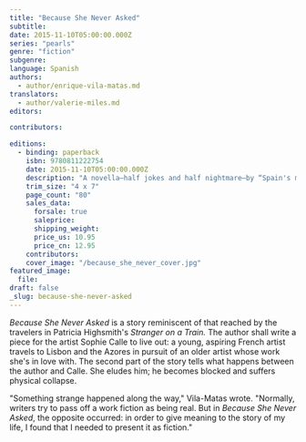 ```yaml
---
title: "Because She Never Asked"
subtitle:
date: 2015-11-10T05:00:00.000Z
series: "pearls"
genre: "fiction"
subgenre:
language: Spanish
authors:
  - author/enrique-vila-matas.md
translators:
  - author/valerie-miles.md
editors:

contributors:

editions:
  - binding: paperback
    isbn: 9780811222754
    date: 2015-11-10T05:00:00.000Z
    description: "A novella–half jokes and half nightmare–by “Spain's most significant contemporary literary figure” (_The New Yorker_) "
    trim_size: "4 x 7"
    page_count: "80"
    sales_data:
      forsale: true
      saleprice:
      shipping_weight:
      price_us: 10.95
      price_cn: 12.95
    contributors:
    cover_image: "/because_she_never_cover.jpg"
featured_image:
  file:
draft: false
_slug: because-she-never-asked
---
```


_Because She Never Asked_ is a story reminiscent of that reached by the travelers in Patricia Highsmith's _Stranger on a Train._ The author shall write a piece for the artist Sophie Calle to live out: a young, aspiring French artist travels to Lisbon and the Azores in pursuit of an older artist whose work she's in love with. The second part of the story tells what happens between the author and Calle. She eludes him; he becomes blocked and suffers physical collapse.

"Something strange happened along the way," Vila-Matas wrote. "Normally, writers try to pass off a work fiction as being real. But in _Because She Never Asked_, the opposite occurred: in order to give meaning to the story of my life, I found that I needed to present it as fiction."


